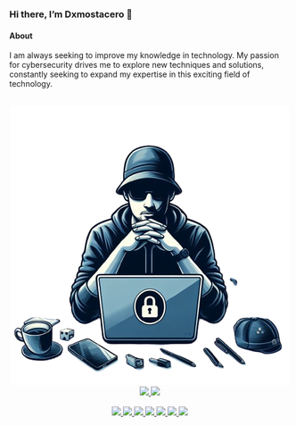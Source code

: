   ###  Hi there, I’m Dxmostacero  👋
  
  #### About
  <p>
  I am always seeking to improve my knowledge in technology. My passion for cybersecurity drives me to explore new techniques and solutions, constantly seeking to expand my expertise in this exciting field of technology.
  </p>
  <br>
  <div align="center">
    <img src="_a4d71250-bfc6-48e0-8a5f-90ed9fee8adc-removebg-preview.png"/>    
  </div>
<div align="center"> 
  <a href="https://github.com/Dxm42">
  <img height="150em" src="https://github-readme-stats.vercel.app/api?username=Dxm42&show_icons=true&theme=vue&include_all_commits=true&count_private=true"/>
  <img height="150em" src="https://github-readme-stats.vercel.app/api/top-langs/?username=Dxm42&layout=compact&langs_count=7&theme=vue"/>
  <br>
  <br>
  <img src="https://img.shields.io/badge/Linux-FCC624?style=for-the-badge&logo=linux&logoColor=black"/>
  <img src="https://img.shields.io/badge/Debian-A81D33?style=for-the-badge&logo=debian&logoColor=whit"/>
  <img src="https://img.shields.io/badge/Windows-0078D6?style=for-the-badge&logo=windows&logoColor=white"/>
  <img src="https://img.shields.io/badge/Python-3776AB?style=for-the-badge&logo=python&logoColor=white"/>
  <img src="https://img.shields.io/badge/Shell_Script-121011?style=for-the-badge&logo=gnu-bash&logoColor=white"/>
  <img src="https://img.shields.io/badge/Powershell-2CA5E0?style=for-the-badge&logo=powershell&logoColor=white" />
  <img src="https://img.shields.io/badge/GIT-E44C30?style=for-the-badge&logo=git&logoColor=white"/>
</div>  
  <div> 

